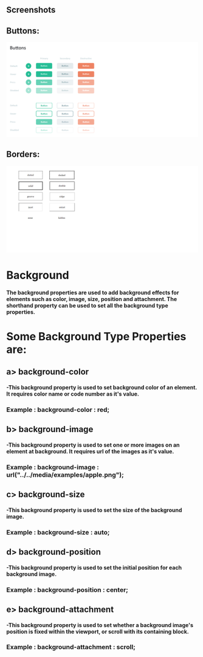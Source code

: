 ## Screenshots
## Buttons:
![App Screenshot](./Buttons.png)

## Borders:
![App Screenshot](./Borders.png)

# Background
#### The background properties are used to add background effects for elements such as color, image, size, position and attachment. The shorthand property can be used to set all the background type properties.

# Some Background Type Properties are:

## a> background-color  
#### -This background property is used to set background color of an element. It requires color name or code number as it's value.  
###  Example : background-color : red;
  
  
## b> background-image
####  -This background property is used to set one or more images on an element at background. It requires url of the images as it's value.
###  Example : background-image : url("../../media/examples/apple.png");

## c> background-size
####  -This background property is used to set the size of the background image.
###  Example : background-size : auto;

## d> background-position
####  -This background property is used to set the initial position for each background image.
###  Example : background-position : center;
            
## e> background-attachment
####  -This background property is used to set whether a background image's position is fixed within the viewport, or scroll with its containing block.
###  Example : background-attachment : scroll;
